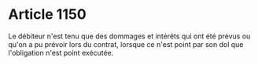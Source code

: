 # Article 1150

Le débiteur n'est tenu que des dommages et intérêts qui ont été prévus ou qu'on a pu prévoir lors du contrat, lorsque ce n'est point par son dol que l'obligation n'est point exécutée.
